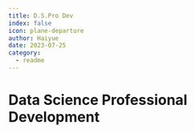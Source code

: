 ```yaml
---
title: D.S.Pro Dev
index: false
icon: plane-departure
author: Haiyue
date: 2023-07-25
category:
  - readme
---
```

# Data Science Professional Development